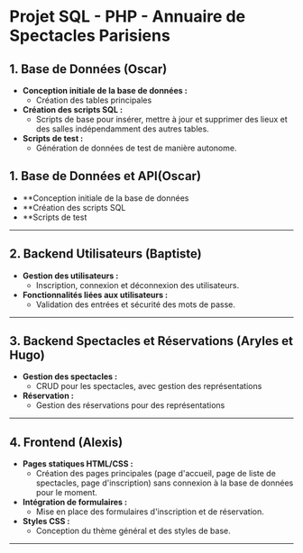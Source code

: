 # Projet SQL - PHP - Annuaire de Spectacles Parisiens

## 1. Base de Données (Oscar)
- **Conception initiale de la base de données :**
  - Création des tables principales
- **Création des scripts SQL :**
  - Scripts de base pour insérer, mettre à jour et supprimer des lieux et des salles indépendamment des autres tables.
- **Scripts de test :**
  - Génération de données de test de manière autonome.
## 1. Base de Données et API(Oscar)
- **Conception initiale de la base de données
- **Création des scripts SQL
- **Scripts de test

---

## 2. Backend Utilisateurs (Baptiste)
- **Gestion des utilisateurs :**
  - Inscription, connexion et déconnexion des utilisateurs.
- **Fonctionnalités liées aux utilisateurs :**
  - Validation des entrées et sécurité des mots de passe.

---

## 3. Backend Spectacles et Réservations (Aryles et Hugo)
- **Gestion des spectacles :**
  - CRUD pour les spectacles, avec gestion des représentations
- **Réservation :**
  - Gestion des réservations pour des représentations
---

## 4. Frontend (Alexis)
- **Pages statiques HTML/CSS :**
  - Création des pages principales (page d'accueil, page de liste de spectacles, page d'inscription) sans connexion à la base de données pour le moment.
- **Intégration de formulaires :**
  - Mise en place des formulaires d'inscription et de réservation.
- **Styles CSS :**
  - Conception du thème général et des styles de base.

---
